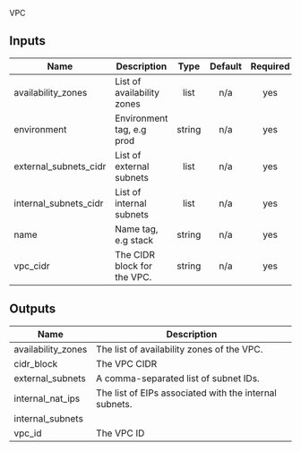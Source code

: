 VPC

## Inputs

| Name | Description | Type | Default | Required |
|------|-------------|:----:|:-----:|:-----:|
| availability\_zones | List of availability zones | list | n/a | yes |
| environment | Environment tag, e.g prod | string | n/a | yes |
| external\_subnets\_cidr | List of external subnets | list | n/a | yes |
| internal\_subnets\_cidr | List of internal subnets | list | n/a | yes |
| name | Name tag, e.g stack | string | n/a | yes |
| vpc\_cidr | The CIDR block for the VPC. | string | n/a | yes |

## Outputs

| Name | Description |
|------|-------------|
| availability\_zones | The list of availability zones of the VPC. |
| cidr\_block | The VPC CIDR |
| external\_subnets | A comma-separated list of subnet IDs. |
| internal\_nat\_ips | The list of EIPs associated with the internal subnets. |
| internal\_subnets |  |
| vpc\_id | The VPC ID |

